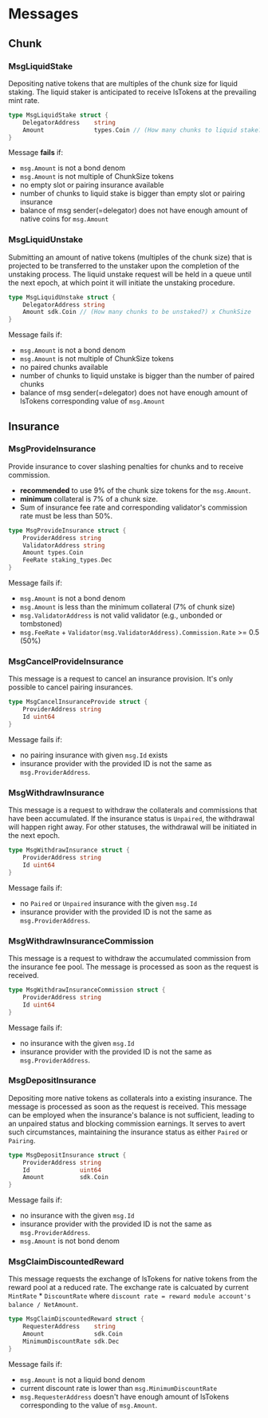 <!-- order: 4 -->

# Messages

## Chunk

### MsgLiquidStake

Depositing native tokens that are multiples of the chunk size for liquid staking. 
The liquid staker is anticipated to receive lsTokens at the prevailing mint rate.

```go
type MsgLiquidStake struct {
	DelegatorAddress    string
	Amount              types.Coin // (How many chunks to liquid stake?) x ChunkSize
}
```

Message **fails** if:

- `msg.Amount` is not a bond denom
- `msg.Amount` is not multiple of ChunkSize tokens
- no empty slot or pairing insurance available
- number of chunks to liquid stake is bigger than empty slot or pairing insurance
- balance of msg sender(=delegator) does not have enough amount of native coins for `msg.Amount`

### MsgLiquidUnstake

Submitting an amount of native tokens (multiples of the chunk size) that is projected to be transferred to the unstaker upon the completion of the unstaking process. 
The liquid unstake request will be held in a queue until the next epoch, at which point it will initiate the unstaking procedure.

```go
type MsgLiquidUnstake struct {
	DelegatorAddress string
	Amount sdk.Coin // (How many chunks to be unstaked?) x ChunkSize
}
```

Message fails if:

- `msg.Amount` is not a bond denom
- `msg.Amount` is not multiple of ChunkSize tokens
- no paired chunks available
- number of chunks to liquid unstake is bigger than the number of paired chunks
- balance of msg sender(=delegator) does not have enough amount of lsTokens corresponding value of `msg.Amount`

## Insurance

### MsgProvideInsurance

Provide insurance to cover slashing penalties for chunks and to receive commission. 
* **recommended** to use 9% of the chunk size tokens for the `msg.Amount`.
* **minimum** collateral is 7% of a chunk size.
* Sum of insurance fee rate and corresponding validator's commission rate must be less than 50%.

```go
type MsgProvideInsurance struct {
	ProviderAddress string
	ValidatorAddress string
	Amount types.Coin
	FeeRate staking_types.Dec
}
```

Message fails if:

- `msg.Amount` is not a bond denom
- `msg.Amount` is less than the minimum collateral (7% of chunk size)
- `msg.ValidatorAddress` is not valid validator (e.g., unbonded or tombstoned)
- `msg.FeeRate` + `Validator(msg.ValidatorAddress).Commission.Rate` >= 0.5 (50%)

### MsgCancelProvideInsurance

This message is a request to cancel an insurance provision. It's only possible to cancel pairing insurances.
```go
type MsgCancelInsuranceProvide struct {
	ProviderAddress string
	Id uint64 
}
```

Message fails if:

- no pairing insurance with given `msg.Id` exists
- insurance provider with the provided ID is not the same as `msg.ProviderAddress`.

### MsgWithdrawInsurance

This message is a request to withdraw the collaterals and commissions that have been accumulated. If the insurance status is `Unpaired`, the withdrawal will happen right away. For other statuses, the withdrawal will be initiated in the next epoch.

```go
type MsgWithdrawInsurance struct {
	ProviderAddress string
	Id uint64 
}
```

Message fails if:

- no `Paired` or `Unpaired` insurance with the given `msg.Id`
- insurance provider with the provided ID is not the same as `msg.ProviderAddress`.



### MsgWithdrawInsuranceCommission

This message is a request to withdraw the accumulated commission from the insurance fee pool. The message is processed as soon as the request is received.

```go
type MsgWithdrawInsuranceCommission struct {
	ProviderAddress string
	Id uint64 
}
```

Message fails if:

- no insurance with the given `msg.Id`
- insurance provider with the provided ID is not the same as `msg.ProviderAddress`.

### MsgDepositInsurance

Depositing more native tokens as collaterals into a existing insurance. The message is processed as soon as the request is received.
This message can be employed when the insurance's balance is not sufficient, leading to an unpaired status and blocking commission earnings. 
It serves to avert such circumstances, maintaining the insurance status as either `Paired` or `Pairing`.

```go
type MsgDepositInsurance struct {
    ProviderAddress string
    Id              uint64
    Amount          sdk.Coin
}
```

Message fails if:

- no insurance with the given `msg.Id`
- insurance provider with the provided ID is not the same as `msg.ProviderAddress`.
- `msg.Amount` is not bond denom

### MsgClaimDiscountedReward

This message requests the exchange of lsTokens for native tokens from the reward pool at a reduced rate.
The exchange rate is calcuated by current `MintRate` * `DiscountRate` where `discount rate = reward module account's balance / NetAmount`.
```go
type MsgClaimDiscountedReward struct {
    RequesterAddress    string
    Amount              sdk.Coin
    MinimumDiscountRate sdk.Dec
}
```

Message fails if:

- `msg.Amount` is not a liquid bond denom
- current discount rate is lower than `msg.MinimumDiscountRate` 
- `msg.RequesterAddress` doesn't have enough amount of lsTokens corresponding to the value of `msg.Amount`.




